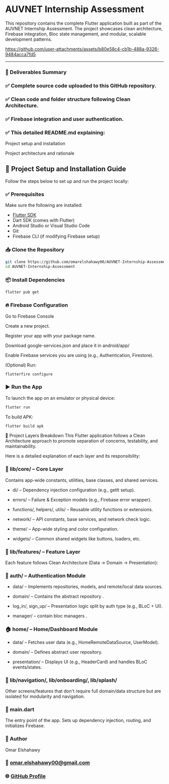 # AUVNET Internship Assessment

This repository contains the complete Flutter application built as part of the AUVNET Internship Assessment. The project showcases clean architecture, Firebase integration, Bloc state management, and modular, scalable development patterns.


https://github.com/user-attachments/assets/b80e58c4-cb1b-488a-9326-9484acca7fd5


---
### 📝 Deliverables Summary
### ✅ Complete source code uploaded to this GitHub repository.

### ✅ Clean code and folder structure following Clean Architecture.

### ✅ Firebase integration and user authentication.

### ✅ This detailed README.md explaining:

Project setup and installation

Project architecture and rationale

## 🚀 Project Setup and Installation Guide

Follow the steps below to set up and run the project locally:

### ✅ Prerequisites

Make sure the following are installed:

- [Flutter SDK](https://flutter.dev/docs/get-started/install)
- Dart SDK (comes with Flutter)
- Android Studio or Visual Studio Code
- Git
- Firebase CLI (if modifying Firebase setup)

### 📥 Clone the Repository

```bash
git clone https://github.com/omarelshahawy00/AUVNET-Internship-Assessment.git
cd AUVNET-Internship-Assessment
```
### 📦 Install Dependencies

```bash
flutter pub get
```
### 🔥 Firebase Configuration
Go to Firebase Console

Create a new project.

Register your app with your package name.

Download google-services.json and place it in android/app/

Enable Firebase services you are using (e.g., Authentication, Firestore).

(Optional) Run:
```bash
flutterfire configure
```
### ▶️ Run the App
To launch the app on an emulator or physical device:

```bash
flutter run
```
To build APK:
```bash
flutter build apk
```
🧱 Project Layers Breakdown
This Flutter application follows a Clean Architecture approach to promote separation of concerns, testability, and maintainability.

Here is a detailed explanation of each layer and its responsibility:

### 📁 lib/core/ – Core Layer
Contains app-wide constants, utilities, base classes, and shared services.


- di/ – Dependency injection configuration (e.g., getIt setup).

- errors/ – Failure & Exception models (e.g., Firebase error wrapper).

- functions/, helpers/, utils/ – Reusable utility functions or extensions.

- network/ – API constants, base services, and network check logic.

- theme/ – App-wide styling and color configuration.

- widgets/ – Common shared widgets like buttons, loaders, etc.

### 📁 lib/features/ – Feature Layer
Each feature follows Clean Architecture (Data → Domain → Presentation):


### 🔐 auth/ – Authentication Module
- data/ – Implements repositories, models, and remote/local data sources.

- domain/ – Contains the abstract repository .

- log_in/, sign_up/ – Presentation logic split by auth type (e.g., BLoC + UI).

- manager/ –  contain bloc managers .
  

### 🏠 home/ – Home/Dashboard Module
- data/ – Fetches user data (e.g., HomeRemoteDataSource, UserModel).

- domain/ – Defines abstract user repository.

- presentation/ – Displays UI (e.g., HeaderCard) and handles BLoC events/states.

### 📁 lib/navigation/, lib/onboarding/, lib/splash/
Other screens/features that don't require full domain/data structure but are isolated for modularity and navigation.

### 📄 main.dart
The entry point of the app. Sets up dependency injection, routing, and initializes Firebase.


### 👤 Author
Omar Elshahawy
### 📧 omar.elshahawy00@gmail.com
### 🌐 [GitHub Profile](https://github.com/omarelshahawy00)
